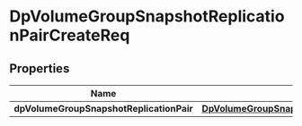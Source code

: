 # DpVolumeGroupSnapshotReplicationPairCreateReq

## Properties
Name | Type | Description | Notes
------------ | ------------- | ------------- | -------------
**dpVolumeGroupSnapshotReplicationPair** | [**DpVolumeGroupSnapshotReplicationPairCreateReqGroupPair**](DpVolumeGroupSnapshotReplicationPairCreateReqGroupPair.md) |  | 
